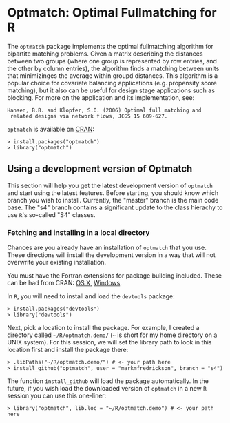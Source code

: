 # Optmatch: Optimal Fullmatching for R

The `optmatch` package implements the optimal fullmatching algorithm for
bipartite matching problems. Given a matrix describing the distances between
two groups (where one group is represented by row entries, and the other by
column entries), the algorithm finds a matching between units that
minimizinges the average within groupd distances. This algorithm is a popular
choice for covariate balancing applications (e.g. propensity score matching),
but it also can be useful for design stage applications such as blocking. For
more on the application and its implementation, see:

    Hansen, B.B. and Klopfer, S.O. (2006) Optimal full matching and
     related designs via network flows, JCGS 15 609-627.

`optmatch` is available on [CRAN](http://cran.r-project.org):

    > install.packages("optmatch")
    > library("optmatch")

##  Using a development version of Optmatch

This section will help you get the latest development version of `optmatch` and
start using the latest features. Before starting, you should know which branch
you wish to install. Currently, the "master" branch is the main code base. The 
"s4" branch contains a significant update to the class hierachy to use `R`'s 
so-called "S4" classes.

### Fetching and installing in a local directory

Chances are you already have an installation of `optmatch` that you use. These
directions will install the development version in a way that will not
overwrite your existing installation.

You must have the Fortran extensions for package building included. These can
be had from CRAN: [OS X](http://cran.r-project.org/bin/macosx/tools/),
[Windows](http://cran.r-project.org/bin/windows/Rtools/).

In `R`, you will need to install and load the `devtools` package:

    > install.packages("devtools")
    > library("devtools")

Next, pick a location to install the package. For example, I created a
directory called `~/R/optmatch.demo/` (`~` is short for my home directory on a
UNIX system). For this session, we will set the library path to look in this
location first and install the package there:

    > .libPaths("~/R/optmatch.demo/") # <- your path here
    > install_github("optmatch", user = "markmfredrickson", branch = "s4")

The function `install_github` will load the package automatically. In the
future, if you wish load the downloaded version of `optmatch` in a new `R`
session you can use this one-liner:

    > library("optmatch", lib.loc = "~/R/optmatch.demo") # <- your path here



